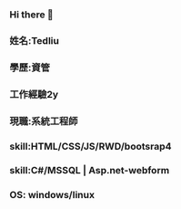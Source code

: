 ### Hi there 👋
### 姓名:Tedliu
### 學歷:資管
### 工作經驗2y
### 現職:系統工程師
### 
### skill:HTML/CSS/JS/RWD/bootsrap4
### skill:C#/MSSQL | Asp.net-webform
### OS: windows/linux
